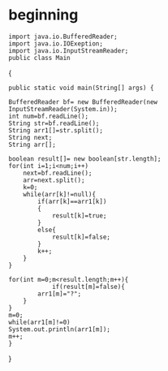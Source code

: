 # beginning

    import java.io.BufferedReader;
    import java.io.IOExeption;
    import java.io.InputStreamReader;
    public class Main
{
    

	public static void main(String[] args) {
	
    BufferedReader bf= new BufferedReader(new InputStreamReader(System.in));
    int num=bf.readLine();
    String str=bf.readLine();
    String arr1[]=str.split();
    String next;
    String arr[];
    
    boolean result[]= new boolean[str.length];
    for(int i=1;i<num;i++)
        next=bf.readLine();
        arr=next.split();
        k=0;
        while(arr[k]!=null){
            if(arr[k]==arr1[k])
            {
                result[k]=true;
            }
            else{
                result[k]=false;
            }
            k++;
        }
    }

    for(int m=0;m<result.length;m++){
                if(result[m]=false){
            arr1[m]="?";
        }
    }
    m=0;
    while(arr1[m]!=0)
    System.out.println(arr1[m]);
    m++;
	}
}
